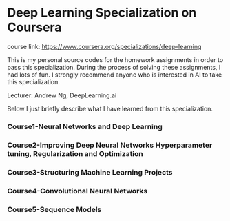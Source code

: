 # Deep Learning Specialization on Coursera
course link: https://www.coursera.org/specializations/deep-learning

This is my personal source codes for the homework assignments in order to pass this specialization. During the process of solving these assignments, I had lots of fun. I strongly recommend anyone who is interested in AI to take this specialization.

Lecturer: Andrew Ng, DeepLearning.ai

Below I just briefly describe what I have learned from this specialization.
### Course1-Neural Networks and Deep Learning

### Course2-Improving Deep Neural Networks Hyperparameter tuning, Regularization and Optimization

### Course3-Structuring Machine Learning Projects

### Course4-Convolutional Neural Networks

### Course5-Sequence Models
